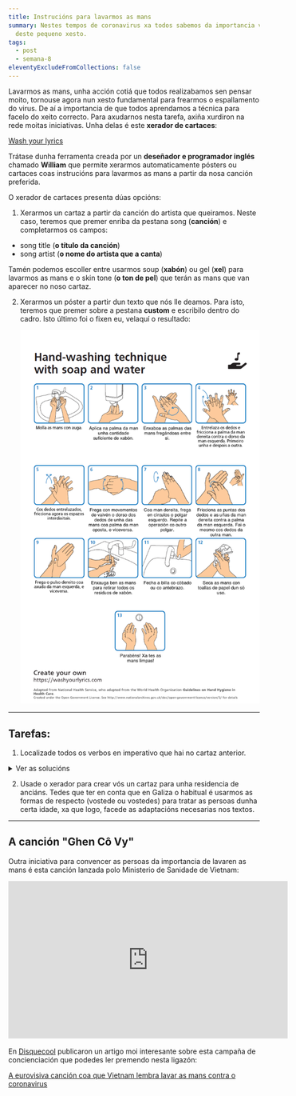 ```yaml
---
title: Instrucións para lavarmos as mans
summary: Nestes tempos de coronavirus xa todos sabemos da importancia vital
  deste pequeno xesto.
tags:
  - post
  - semana-8
eleventyExcludeFromCollections: false
---
```

Lavarmos as mans, unha acción cotiá que todos realizabamos sen pensar moito, tornouse agora nun xesto fundamental para frearmos o espallamento do virus. De aí a importancia de que todos aprendamos a técnica para facelo do xeito correcto. Para axudarnos nesta tarefa, axiña xurdiron na rede moitas iniciativas. Unha delas é este **xerador de cartaces**:

[Wash your lyrics](https://washyourlyrics.com/)

Trátase dunha ferramenta creada por un **deseñador e programador inglés** chamado **William** que permite xerarmos automaticamente pósters ou cartaces coas instrucións para lavarmos as mans a partir da nosa canción preferida.

O xerador de cartaces presenta dúas opcións:

1. Xerarmos un cartaz a partir da canción do artista que queiramos. Neste caso, teremos que premer enriba da pestana song (**canción**) e completarmos os campos: 

* song title (**o título da canción**)
* song artist (**o nome do artista que a canta**)

Tamén podemos escoller entre usarmos soup (**xabón**) ou gel (**xel**) para lavarmos as mans e o skin tone (**o ton de pel**) que terán as mans que van aparecer no noso cartaz. 

2. Xerarmos un póster a partir dun texto que nós lle deamos. Para isto, teremos que premer sobre a pestana **custom** e escribilo dentro do cadro.  Isto último foi o fixen eu, velaquí o resultado: 

   ![imaxe](/static/img/cartaz-lavado-de-mans.png)

- - -

## Tarefas:

1. Localizade todos os verbos en imperativo que hai no cartaz anterior.

<details> <summary>Ver as solucións</summary>

1. Molla
2. Aplica
3. Enxaboa
4. Entrelaza / fricciona
5. Fricciona
6. Frega
7. Frega / repite
8. Fricciona / fai
9. Frega
10. Enxauga
11. Fecha
12. Seca


</details>

2. Usade o xerador para crear vós un cartaz para unha residencia de anciáns. Tedes que ter en conta que en Galiza o habitual é usarmos as formas de respecto (vostede ou vostedes) para tratar as persoas dunha certa idade, xa que logo, facede as adaptacións necesarias nos textos.

- - -

## A canción "Ghen Cô Vy"

Outra iniciativa para convencer as persoas da importancia de lavaren as mans é esta canción lanzada polo Ministerio de Sanidade de Vietnam: 

<iframe width="560" height="315" src="https://www.youtube.com/embed/BtulL3oArQw" frameborder="0" allow="accelerometer; autoplay; encrypted-media; gyroscope; picture-in-picture" allowfullscreen></iframe>

En [Disquecool](https://www.disquecool.com/) publicaron un artigo moi interesante sobre esta campaña de concienciación que podedes ler premendo nesta ligazón:

[A eurovisiva canción coa que Vietnam lembra lavar as mans contra o coronavirus](https://www.disquecool.com/2020/03/16/a-eurovisiva-cancion-coa-que-vietnam-lembra-lavar-as-mans-contra-o-coronavirus/)